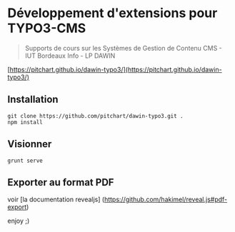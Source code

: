 # Développement d'extensions pour TYPO3-CMS

> Supports de cours sur les Systèmes de Gestion de Contenu CMS - IUT Bordeaux Info - LP DAWIN

[https://pitchart.github.io/dawin-typo3/](https://pitchart.github.io/dawin-typo3/)

## Installation
    git clone https://github.com/pitchart/dawin-typo3.git .
    npm install

## Visionner
    grunt serve

## Exporter au format PDF
voir [la documentation revealjs] (https://github.com/hakimel/reveal.js#pdf-export)


enjoy ;)
